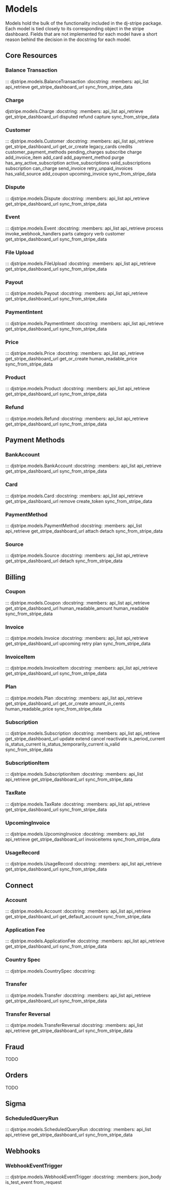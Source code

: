 # Models

Models hold the bulk of the functionality included in the dj-stripe
package. Each model is tied closely to its corresponding object in the
stripe dashboard. Fields that are not implemented for each model have a
short reason behind the decision in the docstring for each model.

## Core Resources

### Balance Transaction

::: djstripe.models.BalanceTransaction
    :docstring:
    :members: api_list api_retrieve get_stripe_dashboard_url sync_from_stripe_data

### Charge

djstripe.models.Charge
    :docstring:
    :members: api_list api_retrieve get_stripe_dashboard_url disputed refund capture sync_from_stripe_data

### Customer

::: djstripe.models.Customer
    :docstring:
    :members: api_list api_retrieve get_stripe_dashboard_url get_or_create legacy_cards credits customer_payment_methods pending_charges subscribe charge add_invoice_item add_card add_payment_method purge has_any_active_subscription active_subscriptions valid_subscriptions subscription can_charge send_invoice retry_unpaid_invoices has_valid_source add_coupon upcoming_invoice sync_from_stripe_data

### Dispute

::: djstripe.models.Dispute
    :docstring:
    :members: api_list api_retrieve get_stripe_dashboard_url sync_from_stripe_data


### Event

::: djstripe.models.Event
    :docstring:
    :members: api_list api_retrieve process invoke_webhook_handlers parts category verb customer get_stripe_dashboard_url sync_from_stripe_data

### File Upload

::: djstripe.models.FileUpload
    :docstring:
    :members: api_list api_retrieve get_stripe_dashboard_url sync_from_stripe_data

### Payout


::: djstripe.models.Payout
    :docstring:
    :members: api_list api_retrieve get_stripe_dashboard_url sync_from_stripe_data

### PaymentIntent

::: djstripe.models.PaymentIntent
    :docstring:
    :members: api_list api_retrieve get_stripe_dashboard_url sync_from_stripe_data

### Price

::: djstripe.models.Price
    :docstring:
    :members: api_list api_retrieve get_stripe_dashboard_url get_or_create human_readable_price sync_from_stripe_data

### Product

::: djstripe.models.Product
    :docstring:
    :members: api_list api_retrieve get_stripe_dashboard_url sync_from_stripe_data

### Refund


::: djstripe.models.Refund
    :docstring:
    :members: api_list api_retrieve get_stripe_dashboard_url sync_from_stripe_data

## Payment Methods

### BankAccount

::: djstripe.models.BankAccount
    :docstring:
    :members: api_list api_retrieve get_stripe_dashboard_url sync_from_stripe_data

### Card


::: djstripe.models.Card
    :docstring:
    :members: api_list api_retrieve get_stripe_dashboard_url remove create_token sync_from_stripe_data

### PaymentMethod

::: djstripe.models.PaymentMethod
    :docstring:
    :members: api_list api_retrieve get_stripe_dashboard_url attach detach sync_from_stripe_data


### Source

::: djstripe.models.Source
    :docstring:
    :members: api_list api_retrieve get_stripe_dashboard_url detach sync_from_stripe_data

## Billing

### Coupon


::: djstripe.models.Coupon
    :docstring:
    :members: api_list api_retrieve get_stripe_dashboard_url human_readable_amount human_readable sync_from_stripe_data

### Invoice

::: djstripe.models.Invoice
    :docstring:
    :members: api_list api_retrieve get_stripe_dashboard_url upcoming retry plan sync_from_stripe_data

### InvoiceItem


::: djstripe.models.InvoiceItem
    :docstring:
    :members: api_list api_retrieve get_stripe_dashboard_url sync_from_stripe_data

### Plan

::: djstripe.models.Plan
    :docstring:
    :members: api_list api_retrieve get_stripe_dashboard_url get_or_create amount_in_cents human_readable_price sync_from_stripe_data

### Subscription


::: djstripe.models.Subscription
    :docstring:
    :members: api_list api_retrieve get_stripe_dashboard_url update extend cancel reactivate is_period_current is_status_current is_status_temporarily_current is_valid sync_from_stripe_data

### SubscriptionItem

::: djstripe.models.SubscriptionItem
    :docstring:
    :members: api_list api_retrieve get_stripe_dashboard_url sync_from_stripe_data

### TaxRate


::: djstripe.models.TaxRate
    :docstring:
    :members: api_list api_retrieve get_stripe_dashboard_url sync_from_stripe_data


### UpcomingInvoice

::: djstripe.models.UpcomingInvoice
    :docstring:
    :members: api_list api_retrieve get_stripe_dashboard_url invoiceitems sync_from_stripe_data

### UsageRecord

::: djstripe.models.UsageRecord
    :docstring:
    :members: api_list api_retrieve get_stripe_dashboard_url sync_from_stripe_data

## Connect

### Account

::: djstripe.models.Account
    :docstring:
    :members: api_list api_retrieve get_stripe_dashboard_url get_default_account sync_from_stripe_data

### Application Fee

::: djstripe.models.ApplicationFee
    :docstring:
    :members: api_list api_retrieve get_stripe_dashboard_url sync_from_stripe_data

### Country Spec

::: djstripe.models.CountrySpec
    :docstring:

### Transfer

::: djstripe.models.Transfer
    :docstring:
    :members: api_list api_retrieve get_stripe_dashboard_url sync_from_stripe_data

### Transfer Reversal

::: djstripe.models.TransferReversal
    :docstring:
    :members: api_list api_retrieve get_stripe_dashboard_url sync_from_stripe_data

## Fraud

TODO

## Orders

TODO

## Sigma

### ScheduledQueryRun

::: djstripe.models.ScheduledQueryRun
    :docstring:
    :members: api_list api_retrieve get_stripe_dashboard_url sync_from_stripe_data

## Webhooks

### WebhookEventTrigger

::: djstripe.models.WebhookEventTrigger
    :docstring:
    :members: json_body is_test_event from_request
